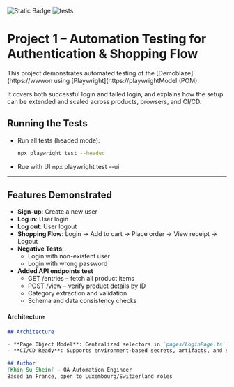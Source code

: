 ![Static Badge](https://img.shields.io/badge/Playwright-1.55.1-blue)
![tests](https://img.shields.io/github/actions/workflow/status/khinsushein/Playwright_project_01/playwright.yml?label=tests)



# Project 1 – Automation Testing for Authentication & Shopping Flow

This project demonstrates automated testing of the [Demoblaze](https://wwwon using [Playwright](https://playwrightModel (POM).

It covers both successful login and failed login, and explains how the setup can be extended and scaled across products, browsers, and CI/CD.
## Running the Tests

- Run all tests (headed mode):
  ```bash
  npx playwright test --headed
- Rue with UI 
    npx playwright test --ui


________________________________________
## Features Demonstrated

- **Sign-up**: Create a new user
- **Log in**: User login
- **Log out**: User logout
- **Shopping Flow**: Login → Add to cart → Place order → View receipt → Logout
- **Negative Tests**:
  - Login with non-existent user
  - Login with wrong password
- **Added API endpoints test**
  - GET /entries – fetch all product items
  - POST /view – verify product details by ID
  - Category extraction and validation
  - Schema and data consistency checks


####   **Architecture**
```md
## Architecture

- **Page Object Model**: Centralized selectors in `pages/LoginPage.ts` for maintainability.
- **CI/CD Ready**: Supports environment-based secrets, artifacts, and selective test runs.

## Author
[Khin Su Shein] — QA Automation Engineer  
Based in France, open to Luxembourg/Switzerland roles